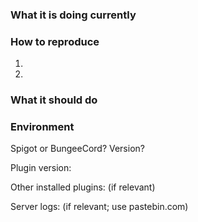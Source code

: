 ### What it is doing currently


### How to reproduce

 1. 
 2. 

### What it should do


### Environment

Spigot or BungeeCord? Version?

Plugin version: 

Other installed plugins: (if relevant)

Server logs: (if relevant; use pastebin.com)
